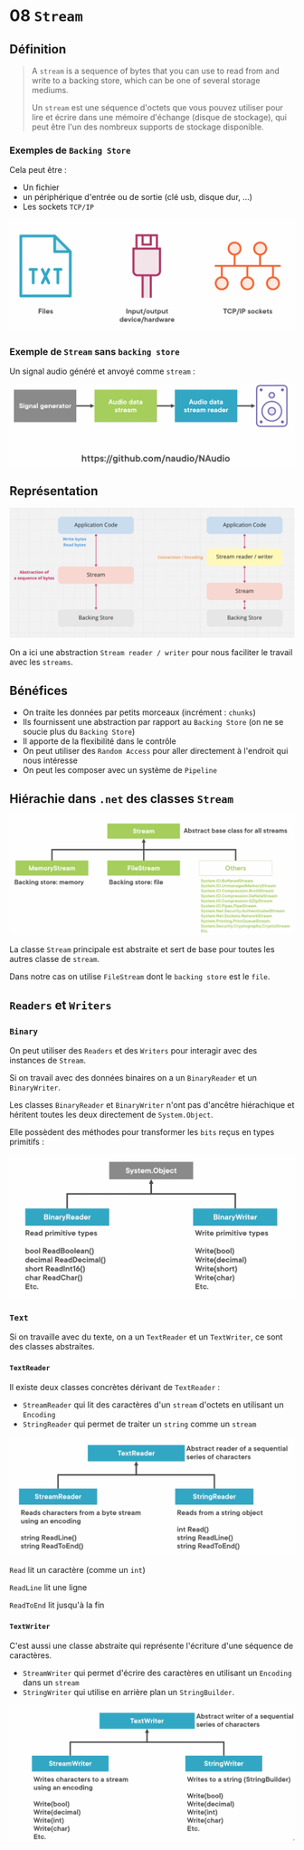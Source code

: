 # 08 `Stream`

## Définition

> A `stream` is a sequence of bytes that you can use to read from and write to a backing store, which can be one of several storage mediums.
>
> Un `stream` est une séquence d'octets que vous pouvez utiliser pour lire et écrire dans une mémoire d'échange (disque de stockage), qui peut être l'un des nombreux supports de stockage disponible.

### Exemples de `Backing Store`

Cela peut être :

- Un fichier
- un périphérique d'entrée ou de sortie (clé usb, disque dur, ...)
- Les sockets `TCP/IP`

<img src="assets/backing-store-example-several.png" alt="backing-store-example-several" style="zoom:50%;" />



### Exemple de `Stream` sans `backing store`

Un signal audio généré et anvoyé comme `stream` :

<img src="assets/stream-without-backing-store.png" alt="stream-without-backing-store" style="zoom:50%;" />



## Représentation

<img src="assets/stream-with-abstract-representation.png" alt="stream-with-abstract-representation" style="zoom:50%;" />

On a ici une abstraction `Stream reader / writer` pour nous faciliter le travail avec les `streams`.



## Bénéfices

- On traite les données par petits morceaux (incrément : `chunks`)
- Ils fournissent une abstraction par rapport au `Backing Store` (on ne se soucie plus du `Backing Store`)
- Il apporte de la flexibilité dans le contrôle
- On peut utiliser des `Random Access` pour aller directement à l'endroit qui nous intéresse
- On peut les composer avec un système de `Pipeline`



## Hiérachie dans `.net` des classes `Stream`

<img src="assets/classes-hierachie-stream-model.png" alt="classes-hierachie-stream-model" style="zoom:50%;" />

La classe `Stream` principale est abstraite et sert de base pour toutes les autres classe de `stream`.

Dans notre cas on utilise `FileStream` dont le `backing store` est le `file`.



## `Readers` et `Writers`

### `Binary`

On peut utiliser des `Readers` et des `Writers` pour interagir avec des instances de `Stream`.

Si on travail avec des données binaires on a un `BinaryReader` et un `BinaryWriter`.

Les classes `BinaryReader` et `BinaryWriter` n'ont pas d'ancêtre hiérachique et héritent toutes les deux directement de `System.Object`.

Elle possèdent des méthodes pour transformer les `bits` reçus en types primitifs :

<img src="assets/binary-reader-and-writer.png" alt="binary-reader-and-writer" style="zoom:50%;" />



### `Text`

Si on travaille avec du texte, on a un `TextReader` et un `TextWriter`, ce sont des classes abstraites.

#### `TextReader`

Il existe deux classes concrètes dérivant de `TextReader` :

- `StreamReader` qui lit des caractères d'un `stream` d'octets en utilisant un `Encoding`
- `StringReader` qui permet de traiter un `string` comme un `stream`

<img src="assets/text-reader-hierarchie-family.png" alt="text-reader-hierarchie-family" style="zoom:50%;" />

`Read` lit un caractère (comme un `int`)

`ReadLine` lit une ligne

`ReadToEnd` lit jusqu'à la fin



#### `TextWriter`

C'est aussi une classe abstraite qui représente l'écriture d'une séquence de caractères.

- `StreamWriter` qui permet d'écrire des caractères en utilisant un `Encoding` dans un `stream`
- `StringWriter` qui utilise en arrière plan un `StringBuilder`.

<img src="assets/text-writer-family-business.png" alt="text-writer-family-business" style="zoom:67%;" />

















